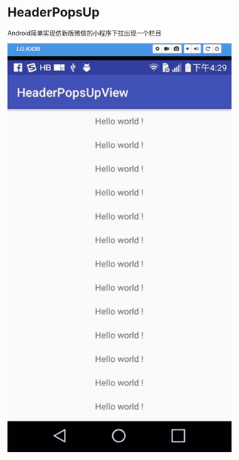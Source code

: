 # HeaderPopsUp
 Android简单实现仿新版微信的小程序下拉出现一个栏目

![image](https://github.com/fingerth/HeaderPopsUp/blob/master/gif/headerpopsupview1231234.gif)
